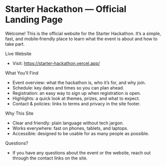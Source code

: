 
# Starter Hackathon — Official Landing Page

Welcome! This is the official website for the Starter Hackathon. It’s a simple, fast, and mobile‑friendly place to learn what the event is about and how to take part.

Live Website
- Visit: https://starter-hackathon.vercel.app/

What You’ll Find
- Event overview: what the hackathon is, who it’s for, and why join.
- Schedule: key dates and times so you can plan ahead.
- Registration: an easy way to sign up when registration is open.
- Highlights: a quick look at themes, prizes, and what to expect.
- Contact & policies: links to terms and privacy in the site footer.

Why This Site
- Clear and friendly: plain language without tech jargon.
- Works everywhere: fast on phones, tablets, and laptops.
- Accessible: designed to be usable for as many people as possible.

Questions?
- If you have any questions about the event or the website, reach out through the contact links on the site.
